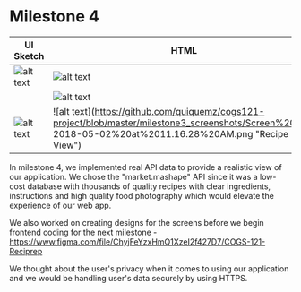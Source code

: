 # Milestone 4

| UI Sketch  | HTML |
| ------------- | ------------- |
| ![alt text](https://github.com/quiquemz/cogs121-project/blob/master/paper_prototypes/version-2/homepage.png "Recipe List UI")  | ![alt text](https://github.com/quiquemz/cogs121-project/blob/master/milestone3_screenshots/recipe_list.png "Recipe List View") |
|   | ![alt text](https://github.com/quiquemz/cogs121-project/blob/master/milestone3_screenshots/recipe_search.png "Recipe List View") |
| ![alt text](https://github.com/quiquemz/cogs121-project/blob/master/paper_prototypes/version-2/individual%20recipe%201.png "Recipe List UI")  | ![alt text](https://github.com/quiquemz/cogs121-project/blob/master/milestone3_screenshots/Screen%20Shot 2018-05-02%20at%2011.16.28%20AM.png "Recipe Info View") |

In milestone 4, we implemented real API data to provide a realistic view of our application. We chose the "market.mashape" API since it was a low-cost database with thousands of quality recipes with clear ingredients, instructions and high quality food photography which would elevate the experience of our web app. 

We also worked on creating designs for the screens before we begin frontend coding for the next milestone - https://www.figma.com/file/ChyjFeYzxHmQ1XzeI2f427D7/COGS-121-Reciprep 

We thought about the user's privacy when it comes to using our application and we would be handling user's data securely by using HTTPS.


